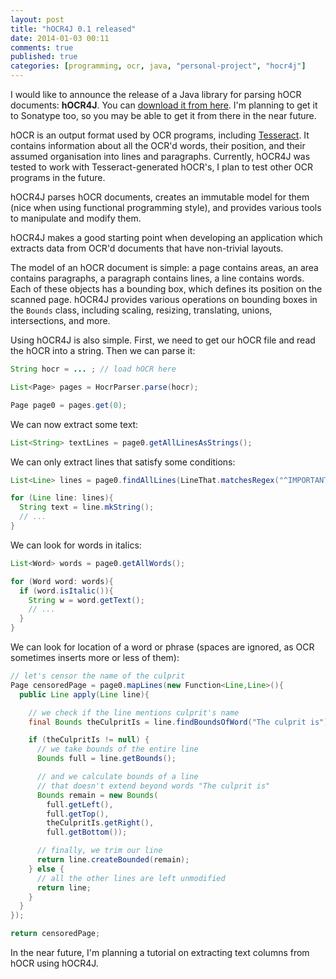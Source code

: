```yaml
---
layout: post
title: "hOCR4J 0.1 released"
date: 2014-01-03 00:11
comments: true
published: true
categories: [programming, ocr, java, "personal-project", "hocr4j"]
---
```


I would like to announce the release of a Java library for parsing hOCR documents: **hOCR4J**. You can [download it from here](https://github.com/KarolS/hOCR4J). I'm planning to get it to Sonatype too, so you may be able to get it from there in the near future.

hOCR is an output format used by OCR programs, including [Tesseract](http://code.google.com/p/tesseract-ocr). It contains information about all the OCR'd words, their position, and their assumed organisation into lines and paragraphs. Currently, hOCR4J was tested to work with Tesseract-generated hOCR's, I plan to test other OCR programs in the future.

hOCR4J parses hOCR documents, creates an immutable model for them (nice when using functional programming style), and provides various tools to manipulate and modify them.

hOCR4J makes a good starting point when developing an application which extracts data from OCR'd documents that have non-trivial layouts.

<!-- more -->

The model of an hOCR document is simple: a page contains areas, an area contains paragraphs, a paragraph contains lines, a line contains words. Each of these objects has a bounding box, which defines its position on the scanned page. hOCR4J provides various operations on bounding boxes in the `Bounds` class, including scaling, resizing, translating, unions, intersections, and more.

Using hOCR4J is also simple. First, we need to get our hOCR file and read the hOCR into a string. Then we can parse it:

```java
String hocr = ... ; // load hOCR here

List<Page> pages = HocrParser.parse(hocr);

Page page0 = pages.get(0);
```

We can now extract some text:

```java
List<String> textLines = page0.getAllLinesAsStrings();
```

We can only extract lines that satisfy some conditions:

```java
List<Line> lines = page0.findAllLines(LineThat.matchesRegex("^IMPORTANT:"));

for (Line line: lines){
  String text = line.mkString();
  // ...
}
```

We can look for words in italics:

```java
List<Word> words = page0.getAllWords();

for (Word word: words){
  if (word.isItalic()){
    String w = word.getText();
    // ...
  }
}
```

We can look for location of a word or phrase (spaces are ignored, as OCR sometimes inserts more or less of them):

```java
// let's censor the name of the culprit
Page censoredPage = page0.mapLines(new Function<Line,Line>(){
  public Line apply(Line line){

    // we check if the line mentions culprit's name
    final Bounds theCulpritIs = line.findBoundsOfWord("The culprit is");

    if (theCulpritIs != null) {
      // we take bounds of the entire line
      Bounds full = line.getBounds();

      // and we calculate bounds of a line
      // that doesn't extend beyond words "The culprit is"
      Bounds remain = new Bounds(
        full.getLeft(), 
        full.getTop(), 
        theCulpritIs.getRight(), 
        full.getBottom());

      // finally, we trim our line
      return line.createBounded(remain);
    } else {
      // all the other lines are left unmodified
      return line;
    }
  }
});

return censoredPage;
```

In the near future, I'm planning a tutorial on extracting text columns from hOCR using hOCR4J.
